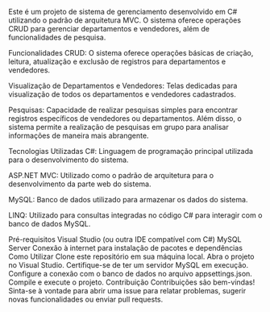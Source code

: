 Este é um projeto de sistema de gerenciamento desenvolvido em C# utilizando o padrão de arquitetura MVC. O sistema oferece operações CRUD para gerenciar departamentos e vendedores, além de funcionalidades de pesquisa.

Funcionalidades
CRUD: O sistema oferece operações básicas de criação, leitura, atualização e exclusão de registros para departamentos e vendedores.

Visualização de Departamentos e Vendedores: Telas dedicadas para visualização de todos os departamentos e vendedores cadastrados.

Pesquisas: Capacidade de realizar pesquisas simples para encontrar registros específicos de vendedores ou departamentos. Além disso, o sistema permite a realização de pesquisas em grupo para analisar informações de maneira mais abrangente.

Tecnologias Utilizadas
C#: Linguagem de programação principal utilizada para o desenvolvimento do sistema.

ASP.NET MVC: Utilizado como o padrão de arquitetura para o desenvolvimento da parte web do sistema.

MySQL: Banco de dados utilizado para armazenar os dados do sistema.

LINQ: Utilizado para consultas integradas no código C# para interagir com o banco de dados MySQL.

Pré-requisitos
Visual Studio (ou outra IDE compatível com C#)
MySQL Server
Conexão à internet para instalação de pacotes e dependências
Como Utilizar
Clone este repositório em sua máquina local.
Abra o projeto no Visual Studio.
Certifique-se de ter um servidor MySQL em execução.
Configure a conexão com o banco de dados no arquivo appsettings.json.
Compile e execute o projeto.
Contribuição
Contribuições são bem-vindas! Sinta-se à vontade para abrir uma issue para relatar problemas, sugerir novas funcionalidades ou enviar pull requests.
